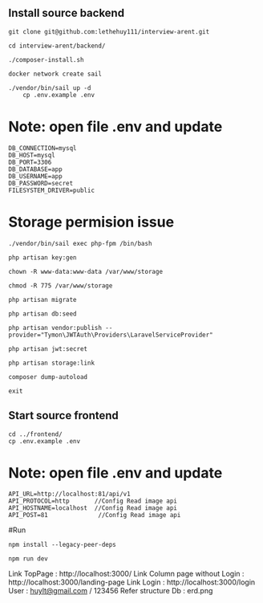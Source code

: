 ## Install source backend

    git clone git@github.com:lethehuy111/interview-arent.git

    cd interview-arent/backend/

    ./composer-install.sh 

    docker network create sail

    ./vendor/bin/sail up -d
        cp .env.example .env

   # Note: open file .env and update 

    DB_CONNECTION=mysql
    DB_HOST=mysql
    DB_PORT=3306
    DB_DATABASE=app
    DB_USERNAME=app
    DB_PASSWORD=secret   
    FILESYSTEM_DRIVER=public

   # Storage permision issue

    ./vendor/bin/sail exec php-fpm /bin/bash

    php artisan key:gen

    chown -R www-data:www-data /var/www/storage

    chmod -R 775 /var/www/storage

    php artisan migrate

    php artisan db:seed
    
    php artisan vendor:publish --provider="Tymon\JWTAuth\Providers\LaravelServiceProvider"
    
    php artisan jwt:secret

    php artisan storage:link
    
    composer dump-autoload
    
    exit

## Start source frontend 

    cd ../frontend/
    cp .env.example .env

# Note: open file .env and update
    API_URL=http://localhost:81/api/v1   
    API_PROTOCOL=http       //Config Read image api
    API_HOSTNAME=localhost  //Config Read image api
    API_POST=81              //Config Read image api
#Run 

    npm install --legacy-peer-deps
    
    npm run dev

 Link TopPage : http://localhost:3000/
 Link Column page without Login : http://localhost:3000/landing-page
 Link Login : http://localhost:3000/login  
 User : huylt@gmail.com / 123456
 Refer structure Db : erd.png 
    
